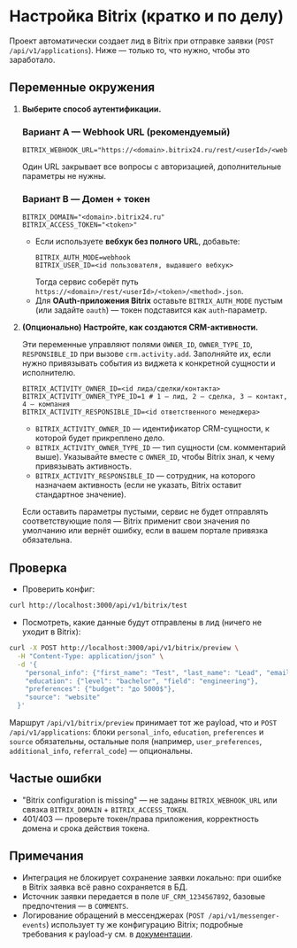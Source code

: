 # Настройка Bitrix (кратко и по делу)

Проект автоматически создает лид в Bitrix при отправке заявки (`POST /api/v1/applications`). Ниже — только то, что нужно, чтобы это заработало.

## Переменные окружения

1. **Выберите способ аутентификации.**

   ### Вариант A — Webhook URL (рекомендуемый)

   ```env
   BITRIX_WEBHOOK_URL="https://<domain>.bitrix24.ru/rest/<userId>/<webhook_code>/"
   ```

   Один URL закрывает все вопросы с авторизацией, дополнительные параметры не нужны.

   ### Вариант B — Домен + токен

   ```env
   BITRIX_DOMAIN="<domain>.bitrix24.ru"
   BITRIX_ACCESS_TOKEN="<token>"
   ```

   - Если используете **вебхук без полного URL**, добавьте:
     ```env
     BITRIX_AUTH_MODE=webhook
     BITRIX_USER_ID=<id пользователя, выдавшего вебхук>
     ```
     Тогда сервис соберёт путь `https://<domain>/rest/<userId>/<token>/<method>.json`.
   - Для **OAuth-приложения Bitrix** оставьте `BITRIX_AUTH_MODE` пустым (или задайте `oauth`) — токен подставится как `auth`-параметр.

2. **(Опционально) Настройте, как создаются CRM-активности.**

   Эти переменные управляют полями `OWNER_ID`, `OWNER_TYPE_ID`, `RESPONSIBLE_ID` при вызове `crm.activity.add`. Заполняйте их, если нужно привязывать события из виджета к конкретной сущности и исполнителю.

   ```env
   BITRIX_ACTIVITY_OWNER_ID=<id лида/сделки/контакта>
   BITRIX_ACTIVITY_OWNER_TYPE_ID=1 # 1 — лид, 2 — сделка, 3 — контакт, 4 — компания
   BITRIX_ACTIVITY_RESPONSIBLE_ID=<id ответственного менеджера>
   ```

   - `BITRIX_ACTIVITY_OWNER_ID` — идентификатор CRM-сущности, к которой будет прикреплено дело.
   - `BITRIX_ACTIVITY_OWNER_TYPE_ID` — тип сущности (см. комментарий выше). Указывайте вместе с `OWNER_ID`, чтобы Bitrix знал, к чему привязывать активность.
   - `BITRIX_ACTIVITY_RESPONSIBLE_ID` — сотрудник, на которого назначаем активность (если не указать, Bitrix оставит стандартное значение).

   Если оставить параметры пустыми, сервис не будет отправлять соответствующие поля — Bitrix применит свои значения по умолчанию или вернёт ошибку, если в вашем портале привязка обязательна.

## Проверка

- Проверить конфиг:

```bash
curl http://localhost:3000/api/v1/bitrix/test
```

- Посмотреть, какие данные будут отправлены в лид (ничего не уходит в Bitrix):

```bash
curl -X POST http://localhost:3000/api/v1/bitrix/preview \
  -H "Content-Type: application/json" \
  -d '{
    "personal_info": {"first_name": "Test", "last_name": "Lead", "email": "test@example.com", "phone": "+10000000000"},
    "education": {"level": "bachelor", "field": "engineering"},
    "preferences": {"budget": "до 5000$"},
    "source": "website"
  }'
```

Маршрут `/api/v1/bitrix/preview` принимает тот же payload, что и `POST /api/v1/applications`: блоки `personal_info`,
`education`, `preferences` и `source` обязательны, остальные поля (например, `user_preferences`, `additional_info`,
`referral_code`) — опциональны.

## Частые ошибки

- "Bitrix configuration is missing" — не заданы `BITRIX_WEBHOOK_URL` или связка `BITRIX_DOMAIN` + `BITRIX_ACCESS_TOKEN`.
- 401/403 — проверьте токен/права приложения, корректность домена и срока действия токена.

## Примечания

- Интеграция не блокирует сохранение заявки локально: при ошибке в Bitrix заявка всё равно сохраняется в БД.
- Источник заявки передается в поле `UF_CRM_1234567892`, базовые предпочтения — в `COMMENTS`.
- Логирование обращений в мессенджерах (`POST /api/v1/messenger-events`) использует ту же конфигурацию Bitrix; подробные требования к payload-у см. в [документации](./MESSENGER_EVENTS.md).
